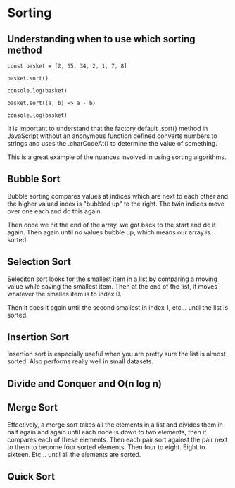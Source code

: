 # Sorting

## Understanding when to use which sorting method

```
const basket = [2, 65, 34, 2, 1, 7, 8]

basket.sort()

console.log(basket)

basket.sort((a, b) => a - b)

console.log(basket)
```

It is important to understand that the factory default .sort() method in JavaScript without an anonymous function defined converts numbers to strings and uses the .charCodeAt() to determine the value of something.

This is a great example of the nuances involved in using sorting algorithms.

## Bubble Sort

Bubble sorting compares values at indices which are next to each other and the higher valued index is "bubbled up" to the right. The twin indices move over one each and do this again.

Then once we hit the end of the array, we got back to the start and do it again. Then again until no values bubble up, which means our array is sorted.

## Selection Sort

Seleciton sort looks for the smallest item in a list by comparing a moving value while saving the smallest item. Then at the end of the list, it moves whatever the smalles item is to index 0.

Then it does it again until the second smallest in index 1, etc... until the list is sorted.

## Insertion Sort

Insertion sort is especially useful when you are pretty sure the list is almost sorted. Also performs really well in small datasets.


## Divide and Conquer and O(n log n)

## Merge Sort

Effectively, a merge sort takes all the elements in a list and divides them in half again and again until each node is down to two elements, then it compares each of these elements. Then each pair sort against the pair next to them to become four sorted elements. Then four to eight. Eight to sixteen. Etc... until all the elements are sorted.

## Quick Sort

